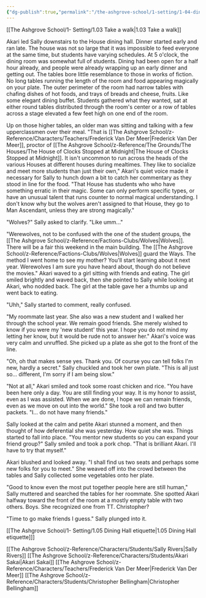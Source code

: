 ```yaml
---
{"dg-publish":true,"permalink":"/the-ashgrove-school/1-setting/1-04-dinner-conversation/"}
---
```


[[The Ashgrove School/1- Setting/1.03 Take a walk\|1.03 Take a walk]]

Akari led Sally downstairs to the House dining hall. Dinner started early and ran late. The house was not so large that it was impossible to feed everyone at the same time, but students have varying schedules. At 5 o'clock, the dining room was somewhat full of students. Dining had been open for a half hour already, and people were already wrapping up an early dinner and getting out. The tables bore little resemblance to those in works of fiction. No long tables running the length of the room and food appearing magically on your plate. The outer perimeter of the room had narrow tables with chafing dishes of hot foods, and trays of breads and cheese, fruits. Like some elegant dining buffet. Students gathered what they wanted, sat at either round tables distributed through the room's center or a row of tables across a stage elevated a few feet high on one end of the room. 

Up on those higher tables, an older man was sitting and talking with a few upperclassmen over their meal. "That is [[The Ashgrove School/z-Reference/Characters/Teachers/Frederick Van Der Meer\|Frederick Van Der Meer]], proctor of [[The Ashgrove School/z-Reference/The Grounds/The Houses/The House of Clocks Stopped at Midnight\|The House of Clocks Stopped at Midnight]]. It isn't uncommon to run across the heads of the various Houses at different houses during mealtimes. They like to socialize and meet more students than just their own," Akari's quiet voice made it necessary for Sally to hunch down a bit to catch her commentary as they stood in line for the food. "That House has students who who have something erratic in their magic. Some can only perform specific types, or have an unusual talent that runs counter to normal magical understanding. I don't know why but the wolves aren't assigned to that House, they go to Man Ascendant, unless they are strong magically."

"Wolves?" Sally asked to clarify. "Like umm..."

"Werewolves, not to be confused with the one of the student groups, the [[The Ashgrove School/z-Reference/Factions-Clubs/Wolves\|Wolves]]. There will be a fair this weekend in the main building. The [[The Ashgrove School/z-Reference/Factions-Clubs/Wolves\|Wolves]] guard the Ways. The method I went home to see my mother? You'll start learning about it next year. Werewolves I am sure you have heard about, though do not believe the movies." Akari waved to a girl sitting with friends and eating. The girl smiled brightly and waved back, then she pointed to Sally while looking at Akari, who nodded back. The girl at the table gave her a thumbs up and went back to eating.

"Uhh," Sally started to comment, really confused. 

"My roommate last year. She also was a new student and I walked her through the school year. We remain good friends. She merely wished to know if you were my 'new student' this year. I hope you do not mind my letting her know, but it would be rude not to answer her." Akari's voice was very calm and unruffled. She picked up a plate as she got to the front of the line.

"Oh, oh that makes sense yes. Thank you. Of course you can tell folks I'm new, hardly a secret." Sally chuckled and took her own plate. "This is all just so... different, I'm sorry if I am being slow."

"Not at all," Akari smiled and took some roast chicken and rice. "You have been here only a day. You are still finding your way. It is my honor to assist, even as I was assisted. When we are done, I hope we can remain friends, even as we move on out into the world." She took a roll and two butter packets. "I... do not have many friends."

Sally looked at the calm and petite Akari stunned a moment, and then thought of how deferential she was yesterday. How quiet she was. Things started to fall into place. "You mentor new students so you can expand your friend group?" Sally smiled and took a pork chop. "That is brilliant Akari. I'll have to try that myself."

Akari blushed and looked away. "I shall find us two seats and perhaps some new folks for you to meet." She weaved off into the crowd between the tables and Sally collected some vegetables onto her plate.

"Good to know even the most put together people here are still human," Sally muttered and searched the tables for her roommate. She spotted Akari halfway toward the front of the room at a mostly empty table with two others. Boys. She recognized one from TT. Christopher? 

"Time to go make friends I guess." Sally plunged into it.

[[The Ashgrove School/1- Setting/1.05 Dining Hall etiquette\|1.05 Dining Hall etiquette]]]

[[The Ashgrove School/z-Reference/Characters/Students/Sally Rivers\|Sally Rivers]]
[[The Ashgrove School/z-Reference/Characters/Students/Akari Sakai\|Akari Sakai]]
[[The Ashgrove School/z-Reference/Characters/Teachers/Frederick Van Der Meer\|Frederick Van Der Meer]]
[[The Ashgrove School/z-Reference/Characters/Students/Christopher Bellingham\|Christopher Bellingham]]





